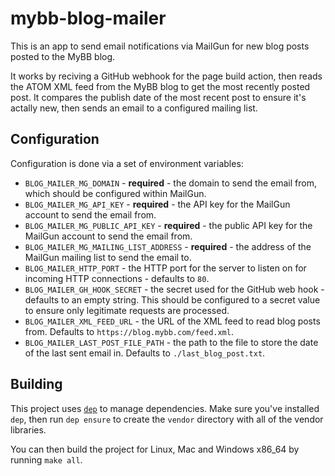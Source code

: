 # mybb-blog-mailer

This is an app to send email notifications via MailGun for new blog posts posted to the MyBB blog.

It works by reciving a GitHub webhook for the page build action, then reads the ATOM XML feed from the MyBB blog to get the most recently posted post. It compares the publish date of the most recent post to ensure it's actally new, then sends an email to a configured mailing list.

## Configuration

Configuration is done via a set of environment variables:

- `BLOG_MAILER_MG_DOMAIN` - **required** - the domain to send the email from, which should be configured within MailGun.
- `BLOG_MAILER_MG_API_KEY` - **required** - the API key for the MailGun account to send the email from.
- `BLOG_MAILER_MG_PUBLIC_API_KEY` - **required** - the public API key for the MailGun account to send the email from.
- `BLOG_MAILER_MG_MAILING_LIST_ADDRESS` - **required** - the address of the MailGun mailing list to send the email to.
- `BLOG_MAILER_HTTP_PORT` - the HTTP port for the server to listen on for incoming HTTP connections - defaults to `80`.
- `BLOG_MAILER_GH_HOOK_SECRET` - the secret used for the GitHub web hook - defaults to an empty string. This should be configured to a secret value to ensure only legitimate requests are processed.
- `BLOG_MAILER_XML_FEED_URL` - the URL of the XML feed to read blog posts from. Defaults to `https://blog.mybb.com/feed.xml`.
- `BLOG_MAILER_LAST_POST_FILE_PATH` - the path to the file to store the date of the last sent email in. Defaults to `./last_blog_post.txt`.

## Building

This project uses [`dep`](https://github.com/golang/dep) to manage dependencies. Make sure you've installed `dep`, then run `dep ensure` to create the `vendor` directory with all of the vendor libraries.

You can then build the project for Linux, Mac and Windows x86_64 by running `make all`.